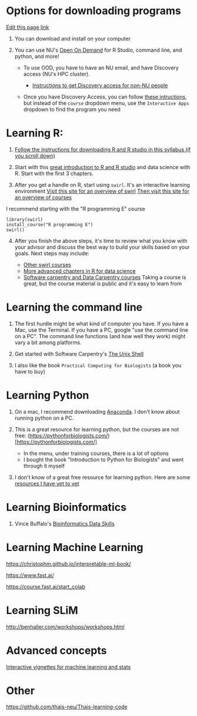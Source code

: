
# Options for downloading programs

[Edit this page link](https://github.com/DrK-Lo/lotterhoslabprotocols/edit/gh-pages/code_LearningToCode.md)

1. You can download and install on your computer

2. You can use NU's [Open On Demand](ood.discovery.neu.edu) for R Studio, command line, and python, and more!

	* To use OOD, you have to have an NU email, and have Discovery access (NU's HPC cluster). 
		* [Instructions to get Discovery access for non-NU people](discovery_nonNEUpersonnel.md)
		
	* Once you have Discovery Access, you can follow [these intructions](https://docs.google.com/document/d/1sJAnQXE8-r_4ssr5VfVv0oZKFrrrRFxspdxx2kNdaLI/edit#heading=h.61692qeq0wnf), but instead of the `course`
	dropdown menu, use the `Interactive Apps` dropdown to find the program you need

# Learning R:

1. [Follow the instructions for downloading R and R studio in this syllabus (if you scroll down)](https://docs.google.com/document/d/1-qm-gVOIb-k61PxlQvav_GZXgmZP4t7q1fjs4BN_Ov8/edit#heading=h.jl4d8sgkpjrk)

2. Start with this [great introduction to R and R studio](https://rafalab.github.io/dsbook/getting-started.html)
 and data science with R. Start with the first 3 chapters.

3. After you get a handle on R, start using `swirl`. It's an interactive learning environment
[Visit this site for an overview of swirl](https://swirlstats.com/students.html)
[Then visit this site for an overview of courses](https://github.com/swirldev/swirl_courses#swirl-courses)

I recommend starting with the "R programming E" course
```
library(swirl)
install_course("R programming E")
swirl()
```

4. After you finish the above steps, it's time to review what you know with your advisor and 
discuss the best way to build your skills based on your goals. Next steps may include:

	* [Other swirl courses](https://swirlstats.com/scn/title.html)
	* [More advanced chapters in R for data science](https://rafalab.github.io/dsbook/getting-started.html)
	* [Software carpentry and Data Carpentry courses](https://carpentries.org/) Taking a course is great, but the course material is public and it's easy to learn from
	
# Learning the command line

1. The first hurdle might be what kind of computer you have. If you have a Mac, use the Terminal. 
If you have a PC, google "use the command line on a PC". The command line functions (and how well they work) 
might vary a bit among platforms.

2. Get started with Software Carpentry's [The Unix Shell](https://swcarpentry.github.io/shell-novice/)

3. I also like the book `Practical Computing for Biologists` (a book you have to buy)

# Learning Python

1. On a mac, I recommend downloading [Anaconda](https://www.anaconda.com/). I don't know about running python on a PC.

2. This is a great resource for learning python, but the courses are not free: (https://pythonforbiologists.com/)[https://pythonforbiologists.com/]
	* In the menu, under training courses, there is a lot of options
	* I bought the book "Introduction to Python for Biologists" and went through it myself
	
3. I don't know of a great free resource for learning python. Here are some [resources I have yet to vet](https://wiki.python.org/moin/BeginnersGuide/Programmers)
	
# Learning Bioinformatics

1. Vince Buffalo's [Bioinformatics Data Skills](https://vincebuffalo.com/book/)

# Learning Machine Learning

https://christophm.github.io/interpretable-ml-book/

https://www.fast.ai/

https://course.fast.ai/start_colab

# Learning SLiM

http://benhaller.com/workshops/workshops.html

# Advanced concepts

[Interactive vignettes for machine learning and stats](https://distill.pub/)

# Other

https://github.com/thais-neu/Thais-learning-code
